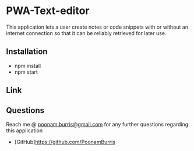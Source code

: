 # PWA-Text-editor

This application lets a user create notes or code snippets with or without an internet connection so that it can be reliably retrieved for later use.

## Installation

- npm install
- npm start

## Link
  

## Questions
  Reach me @ poonam.burris@gmail.com for any further questions regarding this application
  <br>
  - [GitHub]https://github.com/PoonamBurris
  
